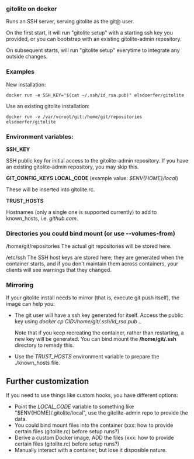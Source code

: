 ### gitolite on docker

Runs an SSH server, serving gitolite as the git@ user.

On the first start, it will run "gitolite setup" with a starting ssh key
you provided, or you can bootstrap with an existing gitolite-admin repository.

On subsequent starts, will run "gitolite setup" everytime to integrate any
outside changes.

### Examples

New installation:

    docker run -e SSH_KEY="$(cat ~/.ssh/id_rsa.pub)" elsdoerfer/gitolite

Use an existing gitolite installation:

    docker run -v /var/vcroot/git:/home/git/repositories elsdoerfer/gitolite

### Environment variables:

**SSH_KEY**

SSH public key for initial access to the gitolite-admin repository. If you
have an existing gitolite-admin repository, you may skip this.

**GIT_CONFIG_KEYS**
**LOCAL_CODE** (example value: *$ENV{HOME}/local*)

These will be inserted into gitolite.rc.

**TRUST_HOSTS**

Hostnames (only a single one is supported currently) to add to known_hosts, i.e. *github.com*.

### Directories you could bind mount (or use --volumes-from)

/home/git/repositories
  The actual git repositories will be stored here.

/etc/ssh
  The SSH host keys are stored here; they are generated when the container starts,
  and if you don't maintain them across containers, your clients will see warnings
  that they changed.

### Mirroring

If your gitolite install needs to mirror (that is, execute git push itself), the
image can help you:

* The git user will have a ssh key generated for itself. Access the public  key using
  *docker cp CID:/home/git/.ssh/id_rsa.pub .*.

  Note that if you keep recreating the container, rather than restarting, a new key
  will be generated. You can bind mount the **/home/git/.ssh** directory to
  remedy this.

* Use the *TRUST_HOSTS* environment variable to prepare the ./known_hosts file.

## Further customization

If you need to use things like custom hooks, you have different options:

* Point the *LOCAL_CODE* variable to something like "$ENV{HOME}/.gitolite/local", use the gitolite-admin repo to provide the data.
* You could bind mount files into the container (xxx: how to provide certain files (gitolite.rc) before setup runs?)
* Derive a custom Docker image, ADD the files (xxx: how to provide certain files (gitolite.rc) before setup runs?)
* Manually interact with a container, but lose it disposible nature.
